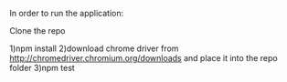 In order to run the application:

Clone the repo

1)npm install
2)download chrome driver from http://chromedriver.chromium.org/downloads  and place it into the repo folder
3)npm test
